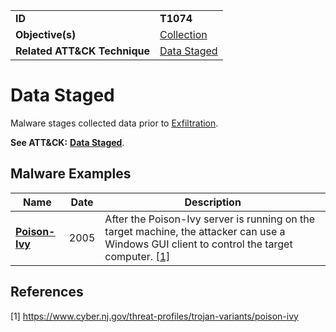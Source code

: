 |||
|---------|------------------------|
|**ID**|**T1074**|
|**Objective(s)**|[Collection](https://github.com/MBCProject/mbc-markdown/tree/master/collection)|
|**Related ATT&CK Technique**|[Data Staged](https://attack.mitre.org/techniques/T1074/)|

Data Staged
===========
Malware stages collected data prior to [Exfiltration](https://github.com/MBCProject/mbc-markdown/tree/master/exfiltration).

**See ATT&CK:** [**Data Staged**](https://attack.mitre.org/techniques/T1074/).

Malware Examples
----------------
|Name|Date|Description|
|-----------------------------|--------|-----------------------------|
|[**Poison-Ivy**](https://github.com/MBCProject/mbc-markdown/tree/master/xample-malware/poison-ivy.md)|2005|After the Poison-Ivy server is running on the target machine, the attacker can use a Windows GUI client to control the target computer. [[1]](#1)|

References
----------
<a name="1">[1]</a> https://www.cyber.nj.gov/threat-profiles/trojan-variants/poison-ivy
